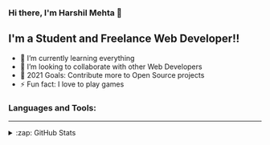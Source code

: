 ### Hi there, I'm Harshil Mehta 👋

## I'm a Student and Freelance Web Developer!!

- 🌱 I’m currently learning everything
- 👯 I’m looking to collaborate with other Web Developers
- 🥅 2021 Goals: Contribute more to Open Source projects
- ⚡ Fun fact: I love to play games

### Languages and Tools:

---

<details>
  <summary>:zap: GitHub Stats</summary>

  <img align="left" alt="Harshil Mehta's GitHub Stats" src="https://github-readme-stats.codestackr.vercel.app/api?username=Harshilmehta23&show_icons=true&hide_border=true" />

</details>

[linkedin]: https://www.linkedin.com/in/harshil-mehta-437620145
